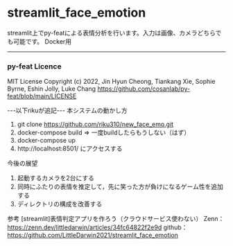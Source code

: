 # streamlit_face_emotion
streamlit上でpy-featによる表情分析を行います。入力は画像、カメラどちらでも可能です。
Docker用

---
### py-feat Licence

MIT License
Copyright (c) 2022, Jin Hyun Cheong, Tiankang Xie, Sophie Byrne, Eshin Jolly, Luke Chang
https://github.com/cosanlab/py-feat/blob/main/LICENSE

---以下rikuが追記---
本システムの動かし方
1. git clone https://github.com/riku310/new_face_emo.git
2. docker-compose build => 一度buildしたらもうしない（はず）
3. docker-compose up
4. http://localhost:8501/ にアクセスする

今後の展望
1. 起動するカメラを2台にする
2. 同時にふたりの表情を推定して，先に笑った方が負けになるゲーム性を追加する
3. ディレクトリの構成を改善する

参考
[streamlit]表情判定アプリを作ろう（クラウドサービス使わない）
Zenn：
https://zenn.dev/littledarwin/articles/34fc64822f2e9d
github：
https://github.com/LittleDarwin2021/streamlit_face_emotion

